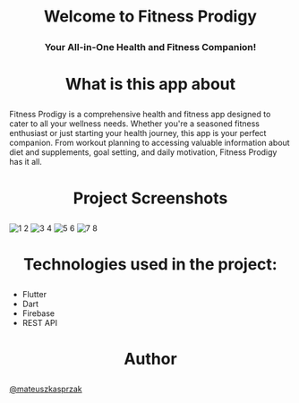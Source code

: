 # <p align="center">Welcome to Fitness Prodigy</p>
<h3><p align="center">Your All-in-One Health and Fitness Companion!</p></h3>

# <p align="center">What is this app about</p>

Fitness Prodigy is a comprehensive health and fitness app designed to cater to all your wellness needs. Whether you're a seasoned fitness enthusiast or just starting your health journey, this app is your perfect companion. From workout planning to accessing valuable information about diet and supplements, goal setting, and daily motivation, Fitness Prodigy has it all.

# <p align="center">Project Screenshots</p>

![1 2](https://github.com/mateuszkasprzak94/fitness_prodigy/assets/142491717/143419d3-8e4b-47cd-8875-d2d3b054f815)
![3 4](https://github.com/mateuszkasprzak94/fitness_prodigy/assets/142491717/1ec0aefb-6ed4-4bad-a579-45ca12cd90bb)
![5 6](https://github.com/mateuszkasprzak94/fitness_prodigy/assets/142491717/ac0f6cd5-4215-4ae6-a770-753c4498cb95)
![7 8](https://github.com/mateuszkasprzak94/fitness_prodigy/assets/142491717/552de152-f491-44ab-a2f5-73e60f924f6e)


# <p align="center">Technologies used in the project:</p>

- Flutter
- Dart
- Firebase
- REST API


# <p align="center">Author</p>
[@mateuszkasprzak](https://github.com/mateuszkasprzak94)
